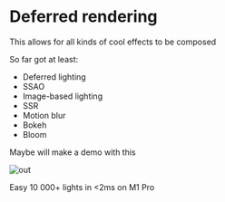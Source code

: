 # Deferred rendering

This allows for all kinds of cool effects to be composed

So far got at least:

- Deferred lighting
- SSAO
- Image-based lighting
- SSR
- Motion blur
- Bokeh
- Bloom

Maybe will make a demo with this

![out](https://github.com/user-attachments/assets/ff4992de-21d6-4ffe-a014-891c235b28ce)

Easy 10 000+ lights in <2ms on M1 Pro
